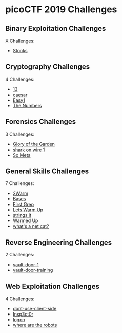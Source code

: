# picoCTF 2019 Challenges

## Binary Exploitation Challenges

X Challenges:
- [Stonks](Binary_Exploitation/Stonks.md)

## Cryptography Challenges

4 Challenges:
- [13](Cryptography/13.md)
- [caesar](Cryptography/caesar.md)
- [Easy1](Cryptography/Easy1.md)
- [The Numbers](Cryptography/The_Numbers.md)

## Forensics Challenges

3 Challenges: 
- [Glory of the Garden](Forensics/Glory_of_the_Garden.md)
- [shark on wire 1](Forensics/shark_on_wire_1.md)
- [So Meta](Forensics/So_Meta.md)

## General Skills Challenges

7 Challenges: 
- [2Warm](General_Skills/2Warm.md)
- [Bases](General_Skills/Bases.md)
- [First Grep](General_Skills/First_Grep.md)
- [Lets Warm Up](General_Skills/Lets_Warm_Up.md)
- [strings it](General_Skills/strings_it.md)
- [Warmed Up](General_Skills/Warmed_Up.md)
- [what's a net cat?](General_Skills/whats_a_net_cat.md)

## Reverse Engineering Challenges

2 Challenges:
- [vault-door-1](Reverse_Engineering/vault-door-1.md)
- [vault-door-training](Reverse_Engineering/vault-door-training.md)

## Web Exploitation Challenges

4 Challenges:
- [dont-use-client-side](Web_Exploitation/dont-use-client-side.md)
- [Insp3ct0r](Web_Exploitation/Insp3ct0r.md)
- [logon](Web_Exploitation/logon.md)
- [where are the robots](Web_Exploitation/where_are_the_robots.md)
